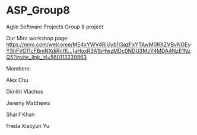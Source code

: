 # ASP_Group8
Agile Software Projects Group 8 project


Our Miro workshop page: https://miro.com/welcome/ME4xYWV4RjUyb1I3azFxYTAwM0RXZVBvNGEyY3hFVG11cFBmNXdiRnl1[…]aHoxR3A1bHwzMDc0NDU3MzY4MDA4NzE1NzQ5?invite_link_id=560113239963

Members: 

Alex Chu

Dimitri Vlachos

Jeremy Matthews

Sharif Khan

Freda Xiaoyun Yu
